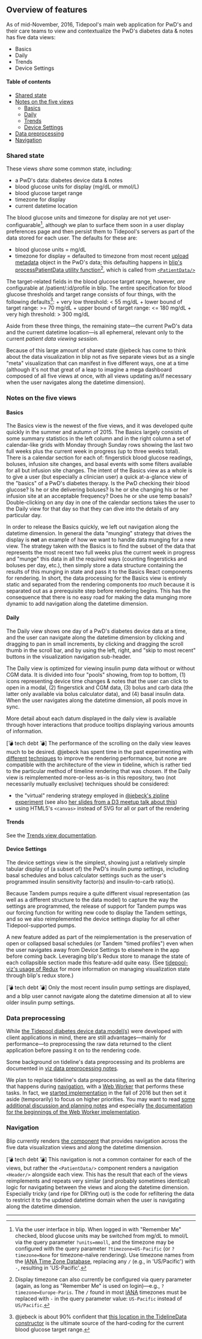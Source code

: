 ## Overview of features

As of mid-November, 2016, Tidepool's main web application for PwD's and their care teams to view and contextualize the PwD's diabetes data & notes has five data views:

- Basics
- Daily
- Trends
- Device Settings

#### Table of contents

- [Shared state](#shared-state)
- [Notes on the five views](#notes-on-the-five-views)
  - [Basics](#basics)
  - [Daily](#daily)
  - [Trends](#trends)
  - [Device Settings](#device-settings)
- [Data preprocessing](#data-preprocessing)
- [Navigation](#navigation)

### Shared state

These views *share* some common state, including:

- a PwD's data: diabetes device data & notes
- blood glucose units for display (mg/dL or mmol/L)
- blood glucose target range
- timezone for display
- current datetime location

The blood glucose units and timezone for display are not yet user-configuarable[^a], although we plan to surface them soon in a user display preferences page and then persist them to Tidepool's servers as part of the data stored for each user. The defaults for these are:

- blood glucose units = mg/dL
- timezone for display = defaulted to timezone from most recent [upload metadata](http://developer.tidepool.io/data-model/device-data/types/upload.html 'Tidepool data model docs: upload') object in the PwD's data; this defaulting happens in [blip's processPatientData utility function](https://github.com/tidepool-org/blip/blob/master/app/core/utils.js#L224 'GitHub: blip app/core/utils.js')[^c], which is called from [`<PatientData/>`](https://github.com/tidepool-org/blip/blob/master/app/pages/patientdata/patientdata.js#L578 'GitHub: blip app/pages/patientdata/patientdata.js')

The target-related fields in the blood glucose target range, however, *are* configurable at /patient/:id/profile in blip. The entire specification for blood glucose thresholds and target range consists of four things, with the following defaults[^b]:
    + very low threshold: < 55 mg/dL
    + lower bound of target range: >= 70 mg/dL
    + upper bound of target range: <= 180 mg/dL
    + very high threshold: > 300 mg/dL

Aside from these three things, the remaining state—the current PwD's data and the current datetime location—is all ephemeral, relevant only to the current *patient data viewing session*.

Because of this large amount of shared state @jebeck has come to think about the data visualization in blip not as five separate views but as a single "meta" visualization that can manifest in five different ways, one at a time (although it's not that great of a leap to imagine a mega dashboard composed of all five views at once, with all views updating as/if necessary when the user navigates along the datetime dimension).

### Notes on the five views

#### Basics

The Basics view is the newest of the five views, and it was developed quite quickly in the summer and autumn of 2015. The Basics largely consists of some summary statistics in the left column and in the right column a set of calendar-like grids with Monday through Sunday rows showing the last two full weeks plus the current week in progress (up to three weeks total). There is a calendar section for each of: fingerstick blood glucose readings, boluses, infusion site changes, and basal events with some filters available for all but infusion site changes. The intent of the Basics view as a whole is to give a user (but especially a clinician user) a quick at-a-glance view of the "basics" of a PwD's diabetes therapy. Is the PwD checking their blood glucose? Is he or she delivering boluses? Is he or she changing his or her infusion site at an acceptable frequency? Does he or she use temp basals? Double-clicking on any day in one of the calendar sections takes the user to the Daily view for that day so that they can dive into the details of any particular day.

In order to release the Basics quickly, we left out navigation along the datetime dimension. In general the data "munging" strategy that drives the display is **not** an example of how we want to handle data munging for a new view. The strategy taken with the Basics is to find the subset of the data that represents the most recent two full weeks plus the current week in progress and "munge" this data in all the required ways (counting fingersticks and boluses per day, etc.), then simply store a data structure containing the results of this munging in state and pass it to the Basics React components for rendering. In short, the data processing for the Basics view is entirely static and separated from the rendering components *too much* because it is separated out as a prerequisite step before rendering begins. This has the consequence that there is no easy road for making the data munging more dynamic to add navigation along the datetime dimension.

#### Daily

The Daily view shows one day of a PwD's diabetes device data at a time, and the user can navigate along the datetime dimension by clicking and dragging to pan in small increments, by clicking and dragging the scroll thumb in the scroll bar, and by using the left, right, and "skip to most recent" buttons in the visualization navigation sub-header.

The Daily view is optimized for viewing insulin pump data without or without CGM data. It is divided into four "pools" showing, from top to bottom, (1) icons representing device time changes & notes that the user can click to open in a modal, (2) fingerstick and CGM data, (3) bolus and carb data (the latter only available via bolus calculator data), and (4) basal insulin data. When the user navigates along the datetime dimension, all pools move in sync.

More detail about each datum displayed in the daily view is available through hover interactions that produce tooltips displaying various amounts of information.

[💣 tech debt 💣] The performance of the scrolling on the daily view leaves much to be desired. @jebeck has spent time in the past experimenting with [different](http://bl.ocks.org/jebeck/1974647d476b67a0439d 'tideline-style scrolling') [techniques](http://bl.ocks.org/jebeck/5ffdaad2094499997a21 'zipline-style scrolling') to improve the rendering performance, but none are compatible with the architecture of the view in tideline, which is rather tied to the particular method of timeline rendering that was chosen. If the Daily view is reimplemented more-or-less as-is in this repository, two (not necessarily mutually exclusive) techniques should be considered:

- the "virtual" rendering strategy employed in [@jebeck's zipline experiment](https://github.com/jebeck/zipline) (see also [her slides from a D3 meetup talk about this](http://janabeck.com/d3-meetup-talk/#/ 'tideline and zipline slides'))
- using HTML5's `<canvas>` instead of SVG for all or part of the rendering

#### Trends

See the [Trends view documentation](views/Trends.md 'Per-view Documentation: Trends').

#### Device Settings

The device settings view is the simplest, showing just a relatively simple tabular display of (a subset of) the PwD's insulin pump settings, including basal schedules and bolus calculator settings such as the user's programmed insulin sensitivity factor(s) and insulin-to-carb ratio(s).

Because Tandem pumps require a quite different visual representation (as well as a different structure to the data model) to capture the way the settings are programmed, the release of support for Tandem pumps was our forcing function for writing new code to display the Tandem settings, and so we also reimplemented the device settings display for all other Tidepool-supported pumps.

A new feature added as part of the reimplementation is the preservation of open or collapsed basal schedules (or Tandem "timed profiles") even when the user navigates away from Device Settings to elsewhere in the app before coming back. Leveraging blip's Redux store to manage the state of each collapsible section made this feature-add quite easy. (See [tidepool-viz's usage of Redux](./deps/Redux.md) for more information on managing visualization state through blip's redux store.)

[💣 tech debt 💣] Only the most recent insulin pump settings are displayed, and a blip user cannot navigate along the datetime dimension at all to view older insulin pump settings.

### Data preprocessing

While [the Tidepool diabetes device data model(s)](http://developer.tidepool.io/data-model/ 'Tidepool developer portal: data model documentation') were developed with client applications in mind, there are still advantages—mainly for performance—to preprocessing the raw data returned to the client application before passing it on to the rendering code.

Some background on tideline's data preprocessing and its problems are documented in [viz data preprocessing notes](https://docs.google.com/document/d/190mj_S9vYKvINPbU7cMajGekebyX6AJ-W6v3P-cCRWI/edit# 'Google doc: viz data preprocessing notes').

We plan to replace tideline's data preprocessing, as well as the data filtering that happens during [navigation](#navigation), with a [Web Worker](https://developer.mozilla.org/en-US/docs/Web/API/Web_Workers_API/Using_web_workers 'MDN: Using Web Workers') that performs these tasks. In fact, we [started implementation](https://github.com/tidepool-org/viz/tree/save/web-worker-1-basic-data-processing 'GitHub: viz branch save/web-worker-1-basic-data-processing') in the fall of 2016 but then set it aside (temporarily) to focus on higher priorities. You may want to read [some additional discussion and planning notes](https://docs.google.com/document/d/14n4OyyTKKfBxz7DzX9DnKST3nVarfae7Fgl9HgG6BlY/edit 'Google doc: blip & viz data flow') and especially [the documentation for the beginnings of the Web Worker implementation](https://github.com/tidepool-org/viz/blob/save/web-worker-1-basic-data-processing/src/worker/README.md 'GitHub: viz src/worker/README.md').

### Navigation

Blip currently renders [the component](https://github.com/tidepool-org/blip/blob/master/app/components/chart/header.js 'GitHub: blip app/components/chart/header.js') that provides navigation across the five data visualization views and along the datetime dimension.

[💣 tech debt 💣] This navigation is not a common container for each of the views, but rather the `<PatientData/>` component renders a navigation `<Header/>` alongside each view. This has the result that each of the views reimplements and repeats very similar (and probably sometimes identical) logic for navigating between the views and along the datetime dimension. Especially tricky (and ripe for DRYing out) is the code for refiltering the data to restrict it to the updated datetime domain when the user is navigating along the datetime dimension.

* * * * *

[^a]: Via the user interface in blip. When logged in with "Remember Me" checked, blood glucose units may be switched from mg/dL to mmol/L via the query parameter `?units=mmoll`, and the timezone may be configured with the query parameter `?timezone=US-Pacific` (or `?timezone=None` for timezone-naïve rendering). Use timezone names from the [IANA Time Zone Database](https://www.iana.org/time-zones 'IANA Time Zone Database'), replacing any `/` (e.g., in 'US/Pacific') with `-`, resulting in 'US-Pacific'.
[^b]: @jebeck is about 90% confident that [this location in the TidelineData constructor](https://github.com/tidepool-org/tideline/blob/master/js/tidelinedata.js#L61 'GitHub: tideline js/tidelinedata.js') is the ultimate source of the hard-coding for the current blood glucose target range.
[^c]: Display timezone can also currently be configured via query parameter (again, as long as "Remember Me" is used on login)—e.g., `?timezone=Europe-Paris`. The `/` found in most [IANA](https://www.iana.org/time-zones 'IANA Time Zone Database') timezones must be replaced with `-` in the query parameter value: `US-Pacific` instead of `US/Pacific`.
